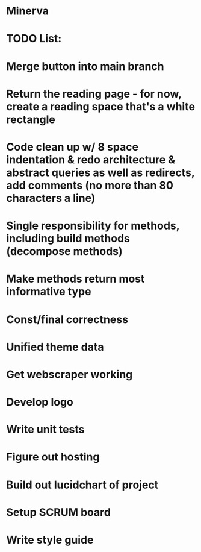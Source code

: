 # Minerva
# TODO List:
# Merge button into main branch
# Return the reading page - for now, create a reading space that's a white rectangle
# Code clean up w/ 8 space indentation & redo architecture & abstract queries as well as redirects, add comments (no more than 80 characters a line)
# Single responsibility for methods, including build methods (decompose methods)
# Make methods return most informative type
# Const/final correctness
# Unified theme data
# Get webscraper working
# Develop logo
# Write unit tests
# Figure out hosting
# Build out lucidchart of project
# Setup SCRUM board
# Write style guide

